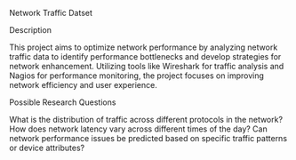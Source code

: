Network Traffic Datset

Description

This project aims to optimize network performance by analyzing network traffic data to identify performance bottlenecks and develop strategies for network enhancement. 
Utilizing tools like Wireshark for traffic analysis and Nagios for performance monitoring, the project focuses on improving network efficiency and user experience. 

Possible Research Questions

What is the distribution of traffic across different protocols in the network?
How does network latency vary across different times of the day?
Can network performance issues be predicted based on specific traffic patterns or device attributes?
